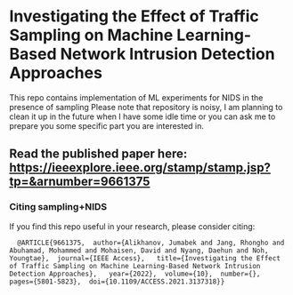 # Investigating the Effect of Traffic Sampling on Machine Learning-Based Network Intrusion Detection Approaches

This repo contains implementation of ML experiments for NIDS in the presence of sampling 
Please note that repository is noisy, I am planning to clean it up in the future when I have some idle time or you can ask me to prepare you some specific part you are interested in. 

## Read the published paper here: https://ieeexplore.ieee.org/stamp/stamp.jsp?tp=&arnumber=9661375 

### Citing sampling+NIDS

If you find this repo useful in your research, please consider citing:
```
  @ARTICLE{9661375,  author={Alikhanov, Jumabek and Jang, Rhongho and Abuhamad, Mohammed and Mohaisen, David and Nyang, Daehun and Noh, Youngtae},  journal={IEEE Access},   title={Investigating the Effect of Traffic Sampling on Machine Learning-Based Network Intrusion Detection Approaches},   year={2022},  volume={10},  number={},  pages={5801-5823},  doi={10.1109/ACCESS.2021.3137318}}
```
